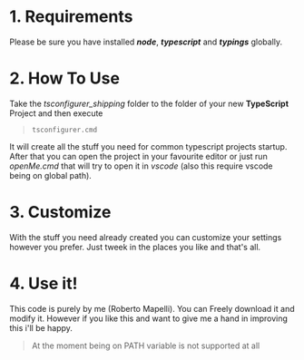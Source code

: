 # 1. Requirements
Please be sure you have installed __*node*__, __*typescript*__ and __*typings*__ globally.
# 2. How To Use
Take the *tsconfigurer_shipping* folder to the folder of your new __TypeScript__ Project and then execute

>```tsconfigurer.cmd ```

It will create all the stuff you need for common typescript projects startup.
After that you can open the project in your favourite editor or just run *openMe.cmd* that will try to open it in *vscode* (also this require vscode being on global path).

# 3. Customize
With the stuff you need already created you can customize your settings however you prefer. Just tweek in the places you like and that's all.

# 4. Use it!
This code is purely by me (Roberto Mapelli). You can Freely download it and modify it. However if you like this and want to give me a hand in improving this i'll be happy. 

> At the moment being on PATH variable is not supported at all